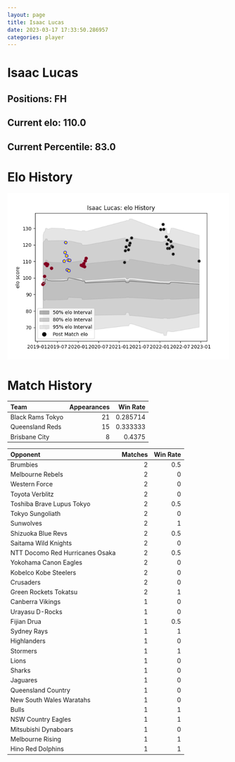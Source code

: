 ```yaml
---  
layout: page  
title: Isaac Lucas  
date: 2023-03-17 17:33:50.286957  
categories: player  
---
```

# Isaac Lucas

## Positions: FH

## Current elo: 110.0

## Current Percentile: 83.0

# Elo History


![elo history](history_IsaacLucas.png)
# Match History


| Team             |   Appearances |   Win Rate |
|:-----------------|--------------:|-----------:|
| Black Rams Tokyo |            21 |   0.285714 |
| Queensland Reds  |            15 |   0.333333 |
| Brisbane City    |             8 |   0.4375   |

| Opponent                        |   Matches |   Win Rate |
|:--------------------------------|----------:|-----------:|
| Brumbies                        |         2 |        0.5 |
| Melbourne Rebels                |         2 |        0   |
| Western Force                   |         2 |        0   |
| Toyota Verblitz                 |         2 |        0   |
| Toshiba Brave Lupus Tokyo       |         2 |        0.5 |
| Tokyo Sungoliath                |         2 |        0   |
| Sunwolves                       |         2 |        1   |
| Shizuoka Blue Revs              |         2 |        0.5 |
| Saitama Wild Knights            |         2 |        0   |
| NTT Docomo Red Hurricanes Osaka |         2 |        0.5 |
| Yokohama Canon Eagles           |         2 |        0   |
| Kobelco Kobe Steelers           |         2 |        0   |
| Crusaders                       |         2 |        0   |
| Green Rockets Tokatsu           |         2 |        1   |
| Canberra Vikings                |         1 |        0   |
| Urayasu D-Rocks                 |         1 |        0   |
| Fijian Drua                     |         1 |        0.5 |
| Sydney Rays                     |         1 |        1   |
| Highlanders                     |         1 |        0   |
| Stormers                        |         1 |        1   |
| Lions                           |         1 |        0   |
| Sharks                          |         1 |        0   |
| Jaguares                        |         1 |        0   |
| Queensland Country              |         1 |        0   |
| New South Wales Waratahs        |         1 |        0   |
| Bulls                           |         1 |        1   |
| NSW Country Eagles              |         1 |        1   |
| Mitsubishi Dynaboars            |         1 |        0   |
| Melbourne Rising                |         1 |        1   |
| Hino Red Dolphins               |         1 |        1   |